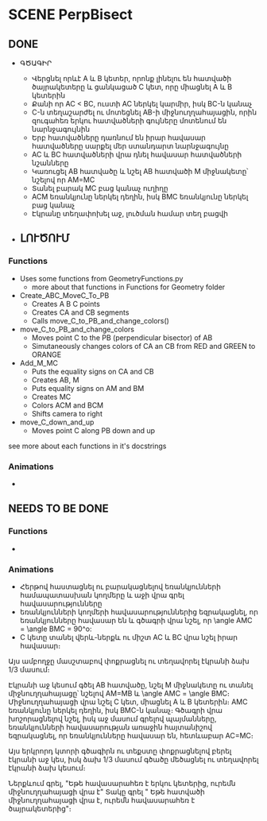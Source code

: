 # SCENE PerpBisect
## DONE
- ԳԾԱԳԻՐ
    - Վերցնել որևէ A և B կետեր, որոնք լինելու են հատվածի ծայրակետերը և ցանկացած C կետ, որը միացնել A և B կետերին
    - Քանի որ AC < BC, ուստի AC ներկել կարմիր, իսկ BC-ն կանաչ
    - C-ն տեղաշարժել ու մոտեցնել AB-ի միջնուղղահայացին, որին զուգահեռ երկու հատվածների գույները մոտենում են նարնջագույնին
    - Երբ հատվածները դառնում են իրար հավասար հատվածները սարքել մեր ստանդարտ նարնջագույնը
    - AC և BC հատվածների վրա դնել հավասար հատվածների նշանները
    - Կառուցել AB հատվածը և նշել AB հատվածի M միջնակետը՝ նշելով որ AM=MC
    - Տանել բարակ MC բաց կանաչ ուղիղը
    - ACM եռանկյունը ներկել դեղին, իսկ BMC եռանկյունը ներկել բաց կանաչ
    - Էկրանը տեղափոխել աջ, լուծման համար տեղ բացվի
    
- ԼՈՒԾՈՒՄ
    - 

### Functions
- Uses some functions from GeometryFunctions.py
    - more about that functions in Functions for Geometry folder
- Create_ABC_MoveC_To_PB
    - Creates A B C points
    - Creates CA and CB segments
    - Calls move_C_to_PB_and_change_colors()
- move_C_to_PB_and_change_colors
    - Moves point C to the PB (perpendicular bisector) of AB
    - Simutaneously changes colors of CA an CB from RED and GREEN to ORANGE
- Add_M_MC
    - Puts the equality signs on CA and CB
    - Creates AB, M
    - Puts equality signs on AM and BM
    - Creates MC
    - Colors ACM and BCM
    - Shifts camera to right
- move_C_down_and_up
    - Moves point C along PB down and up

see more about each functions in it's docstrings

### Animations
- 

## NEEDS TO BE DONE

### Functions
- 

### Animations

- Հերթով հաստացնել ու բարակացնելով եռանկյունների համապատասխան կողմերը և աջի վրա գրել հավասարությունները
- եռանկյունների կողմերի հավասարություններից եզրակացնել, որ եռանկյունները հավասար են և գծագրի վրա նշել, որ \angle AMC = \angle BMC = 90^o:
- C կետը տանել վերև-ներքև ու միշտ AC և BC վրա նշել իրար հավասար։


Այս ամբողջը մասշտաբով փոքրացնել ու տեղավորել էկրանի ձախ 1/3 մասում։

Էկրանի աջ կեսում գծել AB հատվածը, նշել M միջնակետը ու տանել միջնուղղահայացը՝ նշելով AM=MB և \angle AMC = \angle BMC։ Միջնուղղահայացի վրա նշել C կետ, միացնել A և B կետերին։
AMC եռանկյունը ներկել դեղին, իսկ BMC-ն կանաչ։ Գծագրի վրա խոշորացնելով նշել, իսկ աջ մասում գրելով  պայմանները, եռանկյունների հավասարության առաջին հայտանիշով եզրակացնել, որ եռանկյունները հավասար են, հետևաբար AC=MC։

Այս երկրորդ կտորի գծագիրն ու տեքստը փոքրացնելով բերել էկրանի աջ կես, իսկ ձախ 1/3 մասում գծածը մեծացնել ու տեղավորել էկրանի ձախ կեսում։


Ներքևում գրել, "Եթե հավասարահեռ է երկու կետերից, ուրեմն միջնուղղահայացի վրա է"
Տակը գրել   " Եթե հատվածի միջնուղղահայացի վրա է, ուրեմն հավասարահեռ է ծայրակետերից"։

